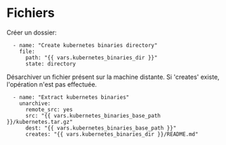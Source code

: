 # Fichiers

Créer un dossier:

      - name: "Create kubernetes binaries directory"
        file:
          path: "{{ vars.kubernetes_binaries_dir }}"
          state: directory
 
Désarchiver un fichier présent sur la machine distante. Si 'creates' existe, l'opération n'est 
pas effectuée.         

      - name: "Extract kubernetes binaries"
        unarchive:
          remote_src: yes
          src: "{{ vars.kubernetes_binaries_base_path }}/kubernetes.tar.gz"
          dest: "{{ vars.kubernetes_binaries_base_path }}"
          creates: "{{ vars.kubernetes_binaries_dir }}/README.md"

           